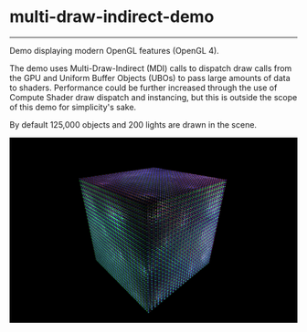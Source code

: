 # multi-draw-indirect-demo

---

Demo displaying modern OpenGL features (OpenGL 4).

The demo uses Multi-Draw-Indirect (MDI) calls to dispatch draw calls from the GPU and Uniform Buffer Objects (UBOs) to pass large amounts of data to shaders.
Performance could be further increased through the use of Compute Shader draw dispatch and instancing, but this is outside the scope of this demo for simplicity's sake.

By default 125,000 objects and 200 lights are drawn in the scene.

![image](docs/image.png)